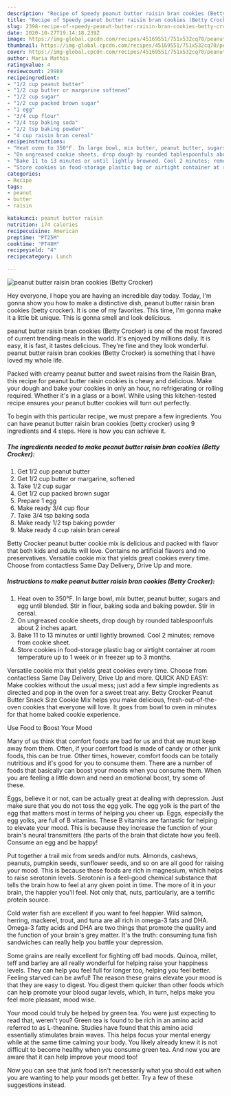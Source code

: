 ```yaml
---
description: "Recipe of Speedy peanut butter raisin bran cookies (Betty Crocker)"
title: "Recipe of Speedy peanut butter raisin bran cookies (Betty Crocker)"
slug: 2398-recipe-of-speedy-peanut-butter-raisin-bran-cookies-betty-crocker
date: 2020-10-27T19:14:18.239Z
image: https://img-global.cpcdn.com/recipes/45169551/751x532cq70/peanut-butter-raisin-bran-cookies-betty-crocker-recipe-main-photo.jpg
thumbnail: https://img-global.cpcdn.com/recipes/45169551/751x532cq70/peanut-butter-raisin-bran-cookies-betty-crocker-recipe-main-photo.jpg
cover: https://img-global.cpcdn.com/recipes/45169551/751x532cq70/peanut-butter-raisin-bran-cookies-betty-crocker-recipe-main-photo.jpg
author: Maria Mathis
ratingvalue: 4
reviewcount: 29989
recipeingredient:
- "1/2 cup peanut butter"
- "1/2 cup butter or margarine softened"
- "1/2 cup sugar"
- "1/2 cup packed brown sugar"
- "1 egg"
- "3/4 cup flour"
- "3/4 tsp baking soda"
- "1/2 tsp baking powder"
- "4 cup raisin bran cereal"
recipeinstructions:
- "Heat oven to 350°F. In large bowl, mix butter, peanut butter, sugars and egg until blended. Stir in flour, baking soda and baking powder. Stir in cereal."
- "On ungreased cookie sheets, drop dough by rounded tablespoonfuls about 2 inches apart."
- "Bake 11 to 13 minutes or until lightly browned. Cool 2 minutes; remove from cookie sheet."
- "Store cookies in food-storage plastic bag or airtight container at room temperature up to 1 week or in freezer up to 3 months."
categories:
- Recipe
tags:
- peanut
- butter
- raisin

katakunci: peanut butter raisin 
nutrition: 174 calories
recipecuisine: American
preptime: "PT25M"
cooktime: "PT48M"
recipeyield: "4"
recipecategory: Lunch

---
```



![peanut butter raisin bran cookies (Betty Crocker)](https://img-global.cpcdn.com/recipes/45169551/751x532cq70/peanut-butter-raisin-bran-cookies-betty-crocker-recipe-main-photo.jpg)

Hey everyone, I hope you are having an incredible day today. Today, I'm gonna show you how to make a distinctive dish, peanut butter raisin bran cookies (betty crocker). It is one of my favorites. This time, I'm gonna make it a little bit unique. This is gonna smell and look delicious.

peanut butter raisin bran cookies (Betty Crocker) is one of the most favored of current trending meals in the world. It's enjoyed by millions daily. It is easy, it is fast, it tastes delicious. They're fine and they look wonderful. peanut butter raisin bran cookies (Betty Crocker) is something that I have loved my whole life.

Packed with creamy peanut butter and sweet raisins from the Raisin Bran, this recipe for peanut butter raisin cookies is chewy and delicious. Make your dough and bake your cookies in only an hour, no refrigerating or rolling required. Whether it&#39;s in a glass or a bowl. While using this kitchen-tested recipe ensures your peanut butter cookies will turn out perfectly.


To begin with this particular recipe, we must prepare a few ingredients. You can have peanut butter raisin bran cookies (betty crocker) using 9 ingredients and 4 steps. Here is how you can achieve it.

<!--inarticleads1-->

##### The ingredients needed to make peanut butter raisin bran cookies (Betty Crocker):

1. Get 1/2 cup peanut butter
1. Get 1/2 cup butter or margarine, softened
1. Take 1/2 cup sugar
1. Get 1/2 cup packed brown sugar
1. Prepare 1 egg
1. Make ready 3/4 cup flour
1. Take 3/4 tsp baking soda
1. Make ready 1/2 tsp baking powder
1. Make ready 4 cup raisin bran cereal


Betty Crocker peanut butter cookie mix is delicious and packed with flavor that both kids and adults will love. Contains no artificial flavors and no preservatives. Versatile cookie mix that yields great cookies every time. Choose from contactless Same Day Delivery, Drive Up and more. 

<!--inarticleads2-->

##### Instructions to make peanut butter raisin bran cookies (Betty Crocker):

1. Heat oven to 350°F. In large bowl, mix butter, peanut butter, sugars and egg until blended. Stir in flour, baking soda and baking powder. Stir in cereal.
1. On ungreased cookie sheets, drop dough by rounded tablespoonfuls about 2 inches apart.
1. Bake 11 to 13 minutes or until lightly browned. Cool 2 minutes; remove from cookie sheet.
1. Store cookies in food-storage plastic bag or airtight container at room temperature up to 1 week or in freezer up to 3 months.


Versatile cookie mix that yields great cookies every time. Choose from contactless Same Day Delivery, Drive Up and more. QUICK AND EASY: Make cookies without the usual mess; just add a few simple ingredients as directed and pop in the oven for a sweet treat any. Betty Crocker Peanut Butter Snack Size Cookie Mix helps you make delicious, fresh-out-of-the-oven cookies that everyone will love. It goes from bowl to oven in minutes for that home baked cookie experience. 

Use Food to Boost Your Mood


Many of us think that comfort foods are bad for us and that we must keep away from them. Often, if your comfort food is made of candy or other junk foods, this can be true. Other times, however, comfort foods can be totally nutritious and it's good for you to consume them. There are a number of foods that basically can boost your moods when you consume them. When you are feeling a little down and need an emotional boost, try some of these.

Eggs, believe it or not, can be actually great at dealing with depression. Just make sure that you do not toss the egg yolk. The egg yolk is the part of the egg that matters most in terms of helping you cheer up. Eggs, especially the egg yolks, are full of B vitamins. These B vitamins are fantastic for helping to elevate your mood. This is because they increase the function of your brain's neural transmitters (the parts of the brain that dictate how you feel). Consume an egg and be happy!

Put together a trail mix from seeds and/or nuts. Almonds, cashews, peanuts, pumpkin seeds, sunflower seeds, and so on are all good for raising your mood. This is because these foods are rich in magnesium, which helps to raise serotonin levels. Serotonin is a feel-good chemical substance that tells the brain how to feel at any given point in time. The more of it in your brain, the happier you'll feel. Not only that, nuts, particularly, are a terrific protein source.

Cold water fish are excellent if you want to feel happier. Wild salmon, herring, mackerel, trout, and tuna are all rich in omega-3 fats and DHA. Omega-3 fatty acids and DHA are two things that promote the quality and the function of your brain's grey matter. It's the truth: consuming tuna fish sandwiches can really help you battle your depression. 

Some grains are really excellent for fighting off bad moods. Quinoa, millet, teff and barley are all really wonderful for helping raise your happiness levels. They can help you feel full for longer too, helping you feel better. Feeling starved can be awful! The reason these grains elevate your mood is that they are easy to digest. You digest them quicker than other foods which can help promote your blood sugar levels, which, in turn, helps make you feel more pleasant, mood wise.

Your mood could truly be helped by green tea. You were just expecting to read that, weren't you? Green tea is found to be rich in an amino acid referred to as L-theanine. Studies have found that this amino acid essentially stimulates brain waves. This helps focus your mental energy while at the same time calming your body. You likely already knew it is not difficult to become healthy when you consume green tea. And now you are aware that it can help improve your mood too!

Now you can see that junk food isn't necessarily what you should eat when you are wanting to help your moods get better. Try  a few  of  these  suggestions  instead.

